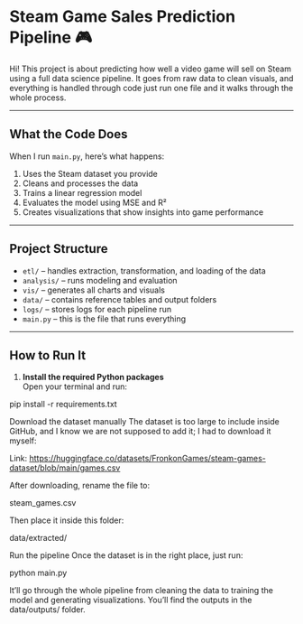 # Steam Game Sales Prediction Pipeline 🎮

Hi! This project is about predicting how well a video game will sell on Steam using a full data science pipeline. It goes from raw data to clean visuals, and everything is handled through code just run one file and it walks through the whole process.

---

## What the Code Does

When I run `main.py`, here’s what happens:

1. Uses the Steam dataset you provide  
2. Cleans and processes the data  
3. Trains a linear regression model  
4. Evaluates the model using MSE and R²  
5. Creates visualizations that show insights into game performance

---

## Project Structure

- `etl/` – handles extraction, transformation, and loading of the data  
- `analysis/` – runs modeling and evaluation  
- `vis/` – generates all charts and visuals  
- `data/` – contains reference tables and output folders  
- `logs/` – stores logs for each pipeline run  
- `main.py` – this is the file that runs everything

---

## How to Run It

1. **Install the required Python packages**  
Open your terminal and run:

pip install -r requirements.txt

Download the dataset manually
The dataset is too large to include inside GitHub, and I know we are not supposed to add it; I had to download it myself:

Link: https://huggingface.co/datasets/FronkonGames/steam-games-dataset/blob/main/games.csv

After downloading, rename the file to:

steam_games.csv


Then place it inside this folder:

data/extracted/


Run the pipeline
Once the dataset is in the right place, just run:

python main.py


It’ll go through the whole pipeline from cleaning the data to training the model and generating visualizations. You’ll find the outputs in the data/outputs/ folder.
